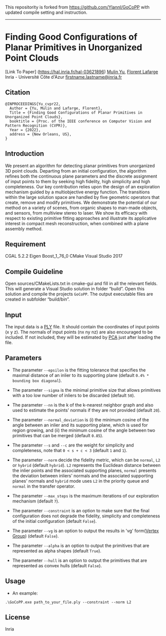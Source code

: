 This repositority is forked from https://github.com/Ylannl/GoCoPP with updated compile setting and instruction.

---

# Finding Good Configurations of Planar Primitives in Unorganized Point Clouds
[Link To Paper] (https://hal.inria.fr/hal-03621896)
[Mulin Yu](http://www-sop.inria.fr/members/Mulin.Yu/), [Florent Lafarge](http://www-sop.inria.fr/members/Florent.Lafarge/) 
Inria - Université Côte d'Azur
firstname.lastname@inria.fr

## Citation

```
@INPROCEEDINGS{Yu_cvpr22,
  Author = {Yu, Mulin and Lafarge, Florent},
  Title = {Finding Good Configurations of Planar Primitives in Unorganized Point Clouds},
  booktitle = {Proc. of the IEEE conference on Computer Vision and Pattern Recognition (CVPR)},
  Year = {2022},
  address = {New Orleans, US},
}
```

## Introduction

We present an algorithm for detecting planar primitives from unorganized 3D point clouds. Departing from an initial configuration, the algorithm refines both the continuous plane parameters and the discrete assignment of input points to them by seeking high fidelity, high simplicity and high completeness. Our key contribution relies upon the design of an exploration mechanism guided by a multiobjective energy function. The transitions within the large solution space are handled by five geometric operators that create, remove and modify primitives. We demonstrate the potential of our method on a variety of scenes, from organic shapes to man-made objects, and sensors, from multiview stereo to laser. We show its efficacy with respect to existing primitive fitting approaches and illustrate its applicative interest in compact mesh reconstruction, when combined with a plane assembly method.


## Requirement

CGAL 5.2.2
Eigen
Boost_1_76_0
CMake
Visual Studio 2017

## Compile Guideline

Open sources/CMakeLists.txt in cmake-gui and fill in all the relevant fields. This will generate a Visual Studio solution in folder “build”. Open this solution and compile the projects `GoCoPP`. The output executable files are created in subfolder “build/bin”.


## Input

The input data is a [PLY](https://en.wikipedia.org/wiki/PLY_(file_format)) file. It should contain the coordinates of input points (x y z). The normals of input points (nx ny nz) are also encouraged to be included. If not included, they will be estimated by [PCA](https://doc.cgal.org/5.2.4/Point_set_processing_3/index.html) just after loading the file.

## Parameters



- The parameter `--epsilon` is the fitting tolerance that specifies the maximal distance of an inlier to its supporting plane (default `0.4% * bounding box diagonal`).

- The parameter `--sigma` is the minimal primitive size that allows primitives with a too low number of inliers to be discarded (default `50`).

- The parameter `--nn` is the k of the k-nearest neighbor graph and also used to estimate the points' normals if they are not provided (default `20`).

- The parameter `--normal_deviation` is (i) the minimum cosine of the angle between an inlier and its supporting plane, which is used for region growing, and (ii) the minimum cosine of the angle between two primitives that can be merged (default `0.85`).

- The parameter `--s` and `--c` are the weight for simplicity and completeness, note that `0 < s + c < 3` (default `1` and `1`).

- The parameter `--norm` decide the fidelity metric, which can be `normal`, `L2` or `hybrid` (default `hybrid`). `L2` represents the Euclidean distance between the inlier points and the associated supporting planes, `normal` presents the deviation between inliers' normals and the associated supporting planes' normals and `hybrid` mode uses `L2` in the priority queue and `normal` in the transfer operator.

- The parameter `--max_steps` is the maximum iterations of our exploration mechanism (default `7`).

- The parameter `--constraint` is an option to make sure that the final configuration does not degrade the fidelity, simplicity and completeness of the initial configuration (default `False`). 

- The parameter `--vg` is an option to output the results in 'vg' form([Vertex Group](https://github.com/LiangliangNan/PolyFit/blob/main/ReadMe-data.md)) (default `False`). 

- The parameter `--alpha` is an option to output the primitives that are represented as alpha shapes (default `True`). 

- The parameter `--hull` is an option to output the primitives that are represented as convex hulls (default `False`). 

## Usage

- An example:
```
.\GoCoPP.exe path_to_your_file.ply --constraint --norm L2
```


## License

Inria



